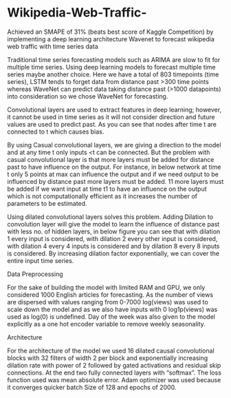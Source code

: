 # Wikipedia-Web-Traffic-
Achieved an SMAPE of 31% (beats best score of Kaggle Competition) by implementing a deep learning architecture Wavenet to forecast wikipedia web traffic with time series data

Traditional time series forecasting models such as ARIMA are slow to fit for multiple time series. Using deep learning models to forecast multiple time series maybe another 
choice. Here we have a total of 803 timepoints (time series), LSTM tends to forget data from distance past >300 time points whereas WaveNet can predict data taking distance
past (>1000 datapoints) into consideration so we chose WaveNet for forecasting.


Convolutional layers are used to extract features in deep learning; however, it cannot be used in time series as it will not consider direction and future 
values are used to predict past. As you can see that nodes after time t are connected to t which causes bias.


By using Casual convolutional layers, we are giving a direction to the model and at any time t only inputs <t can be connected. 
But the problem with casual convolutional layer is that more layers must be added for distance past to have influence on the output. 
For instance, in below network at time t only 5 points at max can influence the output and if we need output to be influenced by distance past more layers must be added. 
11 more layers must be added if we want input at time t1 to have an influence on the output which is not computationally efficient as it increases the number 
of parameters to be estimated.


Using dilated convolutional layers solves this problem. Adding Dilation to convolution layer will give the model to learn the 
influence of distance past with less no. of hidden layers, in below figure you can see that with dilation 1 every input is considered, 
with dilation 2 every other input is considered, with dilation 4 every 4 inputs is considered and by dilation 8 every 8 inputs is considered. 
By increasing dilation factor exponentially, we can cover the entire input time series.


Data Preprocessing

For the sake of building the model with limited RAM and GPU, we only considered 1000 English articles for forecasting.
As the number of views are dispersed with values ranging from 0-7000 log(views) was used to scale down the model and as we also have inputs with 0 log1p(views) was
used as log(0) is undefined. Day of the week was also given to the model explicitly as a one hot encoder variable to remove weekly seasonality.


Architecture


For the architecture of the model we used 16 dilated causal convolutional blocks with 32 filters of width 2 per block and exponentially increasing dilation 
rate with power of 2 followed by gated activations and residual skip connections. At the end two fully connected layers with “softmax”.
The loss function used was mean absolute error. Adam optimizer was used because it converges quicker batch Size of 128 and epochs of 2000.

